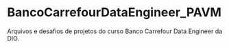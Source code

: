 # BancoCarrefourDataEngineer_PAVM
Arquivos e desafios de projetos do curso Banco Carrefour Data Engineer da DIO.
